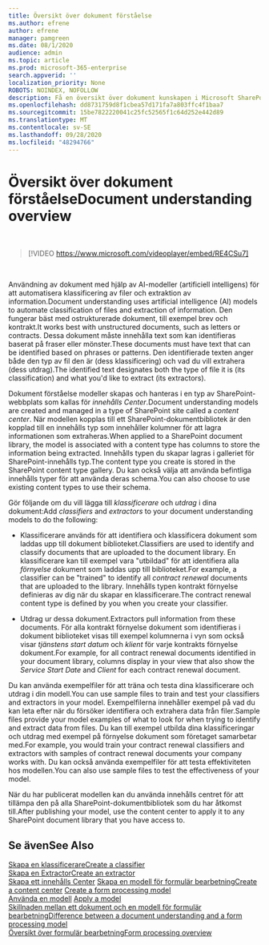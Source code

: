 ```yaml
---
title: Översikt över dokument förståelse
ms.author: efrene
author: efrene
manager: pamgreen
ms.date: 08/1/2020
audience: admin
ms.topic: article
ms.prod: microsoft-365-enterprise
search.appverid: ''
localization_priority: None
ROBOTS: NOINDEX, NOFOLLOW
description: Få en översikt över dokument kunskapen i Microsoft SharePoint Syntex.
ms.openlocfilehash: dd8731759d8f1cbea57d171fa7a803ffc4f1baa7
ms.sourcegitcommit: 15be7822220041c25fc52565f1c64d252e442d89
ms.translationtype: MT
ms.contentlocale: sv-SE
ms.lasthandoff: 09/28/2020
ms.locfileid: "48294766"
---
```

# <a name="document-understanding-overview"></a><span data-ttu-id="5ddd7-103">Översikt över dokument förståelse</span><span class="sxs-lookup"><span data-stu-id="5ddd7-103">Document understanding overview</span></span>


</br>

> [!VIDEO https://www.microsoft.com/videoplayer/embed/RE4CSu7] 

</br>

<span data-ttu-id="5ddd7-104">Användning av dokument med hjälp av AI-modeller (artificiell intelligens) för att automatisera klassificering av filer och extraktion av information.</span><span class="sxs-lookup"><span data-stu-id="5ddd7-104">Document understanding uses artificial intelligence (AI) models to automate classification of files and extraction of information.</span></span> <span data-ttu-id="5ddd7-105">Den fungerar bäst med ostrukturerade dokument, till exempel brev och kontrakt.</span><span class="sxs-lookup"><span data-stu-id="5ddd7-105">It works best with unstructured documents, such as letters or contracts.</span></span> <span data-ttu-id="5ddd7-106">Dessa dokument måste innehålla text som kan identifieras baserat på fraser eller mönster.</span><span class="sxs-lookup"><span data-stu-id="5ddd7-106">These documents must have text that can be identified based on phrases or patterns.</span></span> <span data-ttu-id="5ddd7-107">Den identifierade texten anger både den typ av fil den är (dess klassificering) och vad du vill extrahera (dess utdrag).</span><span class="sxs-lookup"><span data-stu-id="5ddd7-107">The identified text designates both the type of file it is (its classification) and what you'd like to extract (its extractors).</span></span>

<span data-ttu-id="5ddd7-108">Dokument förståelse modeller skapas och hanteras i en typ av SharePoint-webbplats som kallas för *innehålls Center*.</span><span class="sxs-lookup"><span data-stu-id="5ddd7-108">Document understanding models are created and managed in a type of SharePoint site called a *content center*.</span></span> <span data-ttu-id="5ddd7-109">När modellen kopplas till ett SharePoint-dokumentbibliotek är den kopplad till en innehålls typ som innehåller kolumner för att lagra informationen som extraheras.</span><span class="sxs-lookup"><span data-stu-id="5ddd7-109">When applied to a SharePoint document library, the model is associated with a content type has columns to store the information being extracted.</span></span> <span data-ttu-id="5ddd7-110">Innehålls typen du skapar lagras i galleriet för SharePoint-innehålls typ.</span><span class="sxs-lookup"><span data-stu-id="5ddd7-110">The content type you create is stored in the SharePoint content type gallery.</span></span> <span data-ttu-id="5ddd7-111">Du kan också välja att använda befintliga innehålls typer för att använda deras schema.</span><span class="sxs-lookup"><span data-stu-id="5ddd7-111">You can also choose to use existing content types to use their schema.</span></span>

<span data-ttu-id="5ddd7-112">Gör följande om du vill lägga till *klassificerare* och *utdrag* i dina dokument:</span><span class="sxs-lookup"><span data-stu-id="5ddd7-112">Add *classifiers* and *extractors* to your document understanding models to do the following:</span></span> 

- <span data-ttu-id="5ddd7-113">Klassificerare används för att identifiera och klassificera dokument som laddas upp till dokument biblioteket.</span><span class="sxs-lookup"><span data-stu-id="5ddd7-113">Classifiers are used to identify and classify documents that are uploaded to the document library.</span></span> <span data-ttu-id="5ddd7-114">En klassificerare kan till exempel vara "utbildad" för att identifiera alla *förnyelse* dokument som laddas upp till biblioteket.</span><span class="sxs-lookup"><span data-stu-id="5ddd7-114">For example, a classifier can be "trained" to identify all *contract renewal* documents that are uploaded to the library.</span></span> <span data-ttu-id="5ddd7-115">Innehålls typen kontrakt förnyelse definieras av dig när du skapar en klassificerare.</span><span class="sxs-lookup"><span data-stu-id="5ddd7-115">The contract renewal content type is defined by you when you create your classifier.</span></span>

- <span data-ttu-id="5ddd7-116">Utdrag ur dessa dokument.</span><span class="sxs-lookup"><span data-stu-id="5ddd7-116">Extractors pull information from these documents.</span></span> <span data-ttu-id="5ddd7-117">För alla kontrakt förnyelse dokument som identifieras i dokument biblioteket visas till exempel kolumnerna i vyn som också visar *tjänstens start datum* och  *klient* för varje kontrakts förnyelse dokument.</span><span class="sxs-lookup"><span data-stu-id="5ddd7-117">For example, for all contract renewal documents identified in your document library, columns display in your view that also show the *Service Start Date* and  *Client* for each contract renewal document.</span></span> 

<span data-ttu-id="5ddd7-118">Du kan använda exempelfiler för att träna och testa dina klassificerare och utdrag i din modell.</span><span class="sxs-lookup"><span data-stu-id="5ddd7-118">You can use sample files to train and test your classifiers and extractors in your model.</span></span> <span data-ttu-id="5ddd7-119">Exempelfilerna innehåller exempel på vad du kan leta efter när du försöker identifiera och extrahera data från filer.</span><span class="sxs-lookup"><span data-stu-id="5ddd7-119">Sample files provide your model examples of what to look for when trying to identify and extract data from files.</span></span> <span data-ttu-id="5ddd7-120">Du kan till exempel utbilda dina klassificeringar och utdrag med exempel på förnyelse dokument som företaget samarbetar med.</span><span class="sxs-lookup"><span data-stu-id="5ddd7-120">For example, you would train your contract renewal classifiers and extractors with samples of contract renewal documents your company works with.</span></span> <span data-ttu-id="5ddd7-121">Du kan också använda exempelfiler för att testa effektiviteten hos modellen.</span><span class="sxs-lookup"><span data-stu-id="5ddd7-121">You can also use sample files to test the effectiveness of your model.</span></span>

<span data-ttu-id="5ddd7-122">När du har publicerat modellen kan du använda innehålls centret för att tillämpa den på alla SharePoint-dokumentbibliotek som du har åtkomst till.</span><span class="sxs-lookup"><span data-stu-id="5ddd7-122">After publishing your model, use the content center to apply it to any SharePoint document library that you have access to.</span></span>  


## <a name="see-also"></a><span data-ttu-id="5ddd7-123">Se även</span><span class="sxs-lookup"><span data-stu-id="5ddd7-123">See Also</span></span>
[<span data-ttu-id="5ddd7-124">Skapa en klassificerare</span><span class="sxs-lookup"><span data-stu-id="5ddd7-124">Create a classifier</span></span>](create-a-classifier.md)</br>
[<span data-ttu-id="5ddd7-125">Skapa en Extractor</span><span class="sxs-lookup"><span data-stu-id="5ddd7-125">Create an extractor</span></span>](create-an-extractor.md)</br>
<span data-ttu-id="5ddd7-126">[Skapa ett innehålls Center](create-a-content-center.md) 
 [Skapa en modell för formulär bearbetning](create-a-form-processing-model.md)</span><span class="sxs-lookup"><span data-stu-id="5ddd7-126">[Create a content center](create-a-content-center.md)
[Create a form processing model](create-a-form-processing-model.md)</span></span></br>
<span data-ttu-id="5ddd7-127">[Använda en modell](apply-a-model.md) </span><span class="sxs-lookup"><span data-stu-id="5ddd7-127">[Apply a model](apply-a-model.md) </span></span>  
[<span data-ttu-id="5ddd7-128">Skillnaden mellan ett dokument och en modell för formulär bearbetning</span><span class="sxs-lookup"><span data-stu-id="5ddd7-128">Difference between a document understanding and a form processing model</span></span>](difference-between-document-understanding-and-form-processing-model.md)  
[<span data-ttu-id="5ddd7-129">Översikt över formulär bearbetning</span><span class="sxs-lookup"><span data-stu-id="5ddd7-129">Form processing overview</span></span>](form-processing-overview.md)
